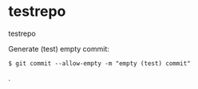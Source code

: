 testrepo
========

testrepo

Generate (test) empty commit:

    $ git commit --allow-empty -m "empty (test) commit"

.
